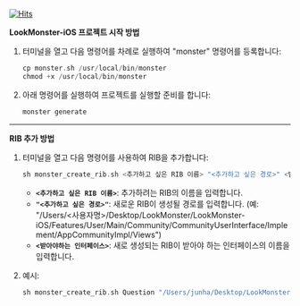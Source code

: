 [![Hits](https://hits.seeyoufarm.com/api/count/incr/badge.svg?url=https%3A%2F%2Fgithub.com%2FLookMonster%2FLookMonster-iOS&count_bg=%230D0D0D&title_bg=%23000000&icon=&icon_color=%23FFFFFF&title=hits&edge_flat=false)](https://hits.seeyoufarm.com)

**LookMonster-iOS 프로젝트 시작 방법**

1. 터미널을 열고 다음 명령어를 차례로 실행하여 "monster" 명령어를 등록합니다:
    
    ```Swift
    cp monster.sh /usr/local/bin/monster
    chmod +x /usr/local/bin/monster
    ```
    
2. 아래 명령어를 실행하여 프로젝트를 실행할 준비를 합니다:
    
    ```Swift
    monster generate
    ```
    

---

**RIB 추가 방법**

1. 터미널을 열고 다음 명령어를 사용하여 RIB을 추가합니다:
    
    ```Swift
    sh monster_create_rib.sh <추가하고 싶은 RIB 이름> "<추가하고 싶은 경로>" <받아야하는 인터페이스>
    ```
    
    - **`<추가하고 싶은 RIB 이름>`**: 추가하려는 RIB의 이름을 입력합니다.
    - **`"<추가하고 싶은 경로>"`**: 새로운 RIB이 생성될 경로를 입력합니다. (예: "/Users/<사용자명>/Desktop/LookMonster/LookMonster-iOS/Features/User/Main/Community/CommunityUserInterface/Implement/AppCommunityImpl/Views")
    - **`<받아야하는 인터페이스>`**: 새로 생성되는 RIB이 받아야 하는 인터페이스의 이름을 입력합니다.
2. 예시:
    
    ```Swift
    sh monster_create_rib.sh Question "/Users/junha/Desktop/LookMonster/LookMonster-iOS/Features/User/Main/Community/CommunityUserInterface/Implement/AppCommunityImpl/Views" Community
    ```
